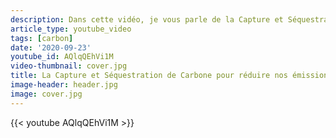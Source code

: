 ```yaml
---
description: Dans cette vidéo, je vous parle de la Capture et Séquestration de Carbone pour réduire nos émissions de CO2
article_type: youtube_video
tags: [carbon]
date: '2020-09-23'
youtube_id: AQlqQEhVi1M
video-thumbnail: cover.jpg
title: La Capture et Séquestration de Carbone pour réduire nos émissions de CO2
image-header: header.jpg
image: cover.jpg
---
```


{{< youtube AQlqQEhVi1M >}}